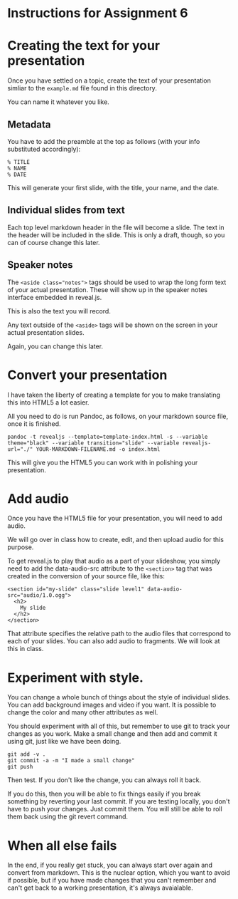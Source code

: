 # Instructions for Assignment 6

# Creating the text for your presentation

Once you have settled on a topic, create the text of your presentation simliar to the `example.md` file found in this directory. 

You can name it whatever you like. 

## Metadata

You have to add the preamble at the top as follows (with your info substituted accordingly):

```
% TITLE
% NAME
% DATE
```

This will generate your first slide, with the title, your name, and the date.

## Individual slides from text

Each top level markdown header in the file will become a slide. 
The text in the header will be included in the slide. 
This is only a draft, though, so you can of course change this later. 

## Speaker notes

The `<aside class="notes">` tags should be used to wrap the long form text of your actual presentation. 
These will show up in the speaker notes interface embedded in reveal.js.

This is also the text you will record. 

Any text outside of the `<aside>` tags will be shown on the screen in your actual presentation slides. 

Again, you can change this later. 

# Convert your presentation

I have taken the liberty of creating a template for you to make translating this into HTML5 a lot easier. 

All you need to do is run Pandoc, as follows, on your markdown source file, once it is finished. 

`pandoc -t revealjs --template=template-index.html -s --variable theme="black" --variable transition="slide" --variable revealjs-url="./" YOUR-MARKDOWN-FILENAME.md -o index.html`

This will give you the HTML5 you can work with in polishing your presentation. 

# Add audio

Once you have the HTML5 file for your presentation, you will need to add audio. 

We will go over in class how to create, edit, and then upload audio for this purpose. 

To get reveal.js to play that audio as a part of your slideshow, you simply need to add the data-audio-src attribute to the `<section>` tag that was created in the conversion of your source file, like this:

```
<section id="my-slide" class="slide level1" data-audio-src="audio/1.0.ogg">
  <h2>
    My slide
  </h2>
</section>
```

That attribute specifies the relative path to the audio files that correspond to each of your slides. 
You can also add audio to fragments. 
We will look at this in class. 

# Experiment with style. 

You can change a whole bunch of things about the style of individual slides. 
You can add background images and video if you want. 
It is possible to change the color and many other attributes as well. 

You should experiment with all of this, but remember to use git to track your changes as you work. 
Make a small change and then add and commit it using git, just like we have been doing. 

```
git add -v .
git commit -a -m "I made a small change"
git push
```

Then test. If you don't like the change, you can always roll it back. 

If you do this, then you will be able to fix things easily if you break something by reverting your last commit. If you are testing locally, you don't have to push your changes. Just commit them. You will still be able to roll them back using the git revert command.

# When all else fails

In the end, if you really get stuck, you can always start over again and convert from markdown. 
This is the nuclear option, which you want to avoid if possible, but if you have made changes that you can't remember and can't get back to a working presentation, it's always avaialable. 
